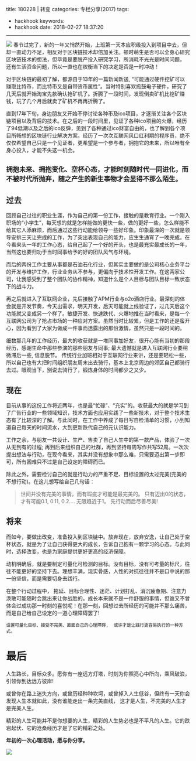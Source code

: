 title: 180228 | 转变
categories: 专栏分享(2017)
tags:
  - hackhook
keywords:
  - hackhook
date: 2018-02-27 18:37:20
---
![](http://cdh.hackhook.com/2018-02-27-184721.jpg-weixin)
春节过完了，新的一年又悄然开始，上班第一天本应积级投入到项目中去，但却一直动力不足，相反对于区块链技术却倍加关注。顿时萌生是否可以全身心研究区块链技术的想法，但毕竟是要脱产投入研究学习，所消耗不光光是时间问题， 还有生活资金问题，所以一直也在权衡当下的决定是否是一时冲动！

对于区块链的最初了解，都源自于13年的一篇新闻新送, “可能通过硬件挖矿可以赚取比特币，而比特币又是自带货币属性”。当时特别喜欢捣鼓电子硬件，研究了几天后就开始淘宝先款确认抢矿机了。折腾了一段时间，发现倒卖矿机比挖矿赚钱，玩了几个月后就卖了矿机不再再折腾了。 
<!-- more -->
直到17年下旬，身边朋友又开始不停讨论各种币及ico项目，才逐渐关注各个区块链项目以及背后的技术。在之后的一段时间里，见证了各种ico项目的火爆，经历了94低潮以及之后的ico反弹，见到了各种通过ico财富自由的，也了解到各个项目所畅想的区块链行业解决方案。经历了一次次互联网风口红利期的程序员，绝不仅仅希望自己只是一个见证者，更希望是一个参与者，拥抱它的未来，所以唯有全身心投入，才能不失这一机会。

`拥抱未来、拥抱变化、空杯心态，才能时刻随时代一同进化，而不被时代所抛弃，随之产生的新生事物才会显得不那么陌生。`
---- 
## 过去
回顾自己过往的职业生涯，作为自己的第一份工作，接触的是教育行业。一个刚入职场的“小学生”，每天想的就是怎样能做的更快一些，做的更好一些，怎么样能不给其它人添麻烦，而后通过这些行动能给领导一些好印象。印象最深的一次就是领导安排三天让完成的工作，为了突出表现自己的能力，应生生通宵了一晚完成。在今看来头一年的工作心态，给自己起了一个好的开头，也是最充实最成长的一年，当然这也要归功于当时同事给予的好的团队风气与环境。
 
而后的两份工作主要从事都是石油石化行业，但其实主要做的是公司核心业务平台的开发与维护工作，行业业务从不参与，更偏向于技术性开发工作。在这两家公司，让我感受到了整个团队的协作精神，知道什么是个人目标与团队目标一致状态下的战斗力。

再之后就进入了互联网企业，先后接触了APM行业与o2o酒店行业。最深刻的体会就是开发节奏，今天出需求，明天开发，后天可能就上线验证了，过几天后这个功能就又变成另一个样了。敏捷开发、快速跌代、火爆地推在当时看来，是每一个互联网公司为了抢占市场的一种应对方案。虽然当时比较累，但是工作的还是蛮开心，因为看到了大家为做成一件事而透露出的那份激情，虽然只是一段时间的。

细数那几年的工作经历，最大的收获就是一堆同事加好友，很开心能有当初的那段经历，感谢生命中那些参演的那些朋友与同事; 最大遗憾就是进入互联网行业要稍微滞后一些, 信息脱节。 传统行业加班相对于互联网行业来讲，还是要轻松一些，所以自己也有大把时间组织朋友周末出去骑行，基本上北京周边的郊区自己都骑行去过。眼观当下，别说去骑行了，锻炼身体的时间都少之又少。

## 现在
目前从事的这份工作将近两年，也是最“忙碌”、“充实”的。收获最大的就是学习到了广告行业的一些领域知识，技术方面也应用实践了一些新技术，对于整个技术生态有了比较深的了解。与此同时，在工作中养成了每日写自检清单的习惯，小到知道自己每天的时间流水，大到更新跌代自己的元认识能力。

工作之余，与朋友一共设计、生产、售卖了自己人生中的第一款产品，体验了一次从无到有的过程; 再到后来组织自己的社群，再到坚持每周写作共写52周。一次次提出想法与行动，在现今看来，其实并没有想象中那么难，只需要迈出第一步即可，所有困难只不过是自己设定的障碍而已。

除此之外，需要检讨自己的就是行动力的严重不足、目标设置的太过完美(完美的不想行动)。在这儿想写给自己几句话：
> 世间并没有完美的事情，而有瑕疵才可能是最完美的。 只有迈出0的状态，才有可能0.1, 0.11, 0.2.... 无限趋近于1。 先行动而后尽善尽美!

## 将来
而如今，要做出改变，准备投入到区块链中。放弃现在，放弃安逸，让自己处于空杯状态，就是为了让自己获得更大的成长，告诉自己抱有一颗学习的心态。与此同时，选择改变，也是为家庭提供更好更高的经济保障。

动机明确后，就是要制定可量化可检测的目标。没有目标，没有可考量的标尺，往往不能更好的坚持下去。理想丰满，现实骨感，人性的对抗往往并不是口中说的那一份坚信，而是需要切身去践行。

在整个行动过程中， 拖延、目标合理性、迷茫、计划打乱、消沉疲惫期、注意力涣散可能随时会跳出来让你战胜的。成长本来就不是一件舒服的事情，但谁又不曾体会过成功那一时刻的喜悦呢！在那一刻，回想过去所经历的可能并不那么痛苦，而是自己给自己设定的一道心理障碍罢了!

`设置可量化目标、接受不完美、直面自己的心理障碍,  或许才是让践行更容易执行的一种方式。`

# 最后
人生路长，目标众多。愿你有一座远方灯塔，时刻为你照亮心中所向，乘风破浪，引领你到达远方彼岸!

或曾你在路上迷失方向，或曾历经种种坎坷，或曾掉入人生低谷，但终有一天你会发现人生本就如此，没有谁能走出一条完美直线， 这才是人生，不完美的人生才是完美人生。

精彩的人生可能并不是你想要的人生，精彩的人生势必也是不平凡的人生。它的跌宕起伏、它的沧桑经历才是了它的精彩之处。

**年初的一次心理活动，愿与你分享。**

![](http://cdh.hackhook.com/2018-02-27-103813.png)